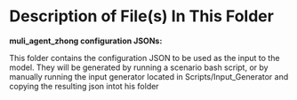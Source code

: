 Description of File(s) In This Folder
===

**muli_agent_zhong configuration JSONs:**

This folder contains the configuration JSON to be used as the input to the model. They will be generated by running a scenario bash script, or by manually running the input generator located in Scripts/Input_Generator and copying the resulting json intot his folder
